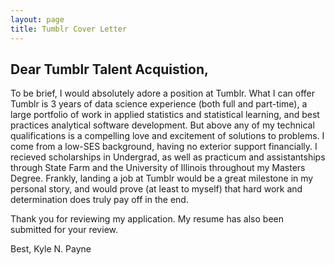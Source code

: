 ```yaml
---
layout: page
title: Tumblr Cover Letter
---
```


## Dear Tumblr Talent Acquistion,

To be brief, I would absolutely adore a position at Tumblr. What I can offer Tumblr is 3 years of data science experience (both full and part-time), a large portfolio of work in applied statistics and statistical learning, and best practices analytical software development. But above any of my technical qualifications is a compelling love and excitement of solutions to problems. I come from a low-SES background, having no exterior support financially. I recieved scholarships in Undergrad, as well as practicum and assistantships through State Farm and the University of Illinois throughout my Masters Degree. Frankly, landing a job at Tumblr would be a great milestone in my personal story, and would prove (at least to myself) that hard work and determination does truly pay off in the end.

Thank you for reviewing my application. My resume has also been submitted for your review.

Best,
Kyle N. Payne


